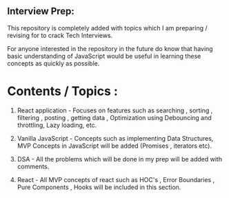 ## Interview Prep:

This repository is completely added with topics which I am preparing / revising for to crack Tech Interviews.

For anyone interested in the repository in the future do know that having basic understanding of JavaScript would be useful in learning these concepts as quickly as possible.

# Contents / Topics :

1. React application - Focuses on features such as searching , sorting , filtering , posting , getting data , Optimization using Debouncing and throttling,
Lazy loading, etc.

1. Vanilla JavaScript - Concepts such as implementing Data Structures, MVP Concepts in JavaScript will be added (Promises , iterators etc).

2. DSA - All the problems which will be done in my prep will be added with comments.

3. React - All MVP concepts of react such as HOC's , Error Boundaries , Pure Components , Hooks will be included in this section.



